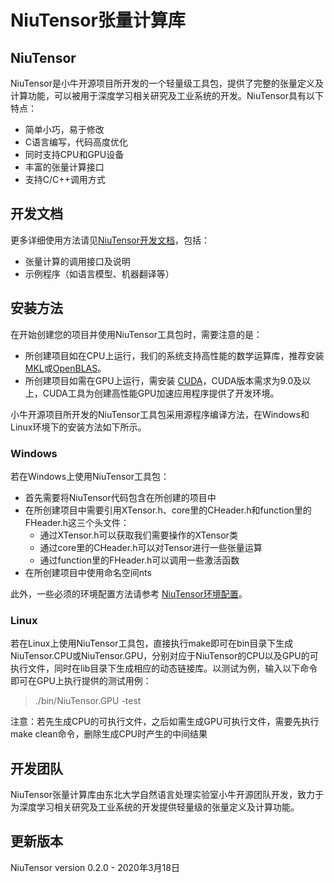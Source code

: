 # NiuTensor张量计算库

## NiuTensor

NiuTensor是小牛开源项目所开发的一个轻量级工具包，提供了完整的张量定义及计算功能，可以被用于深度学习相关研究及工业系统的开发。NiuTensor具有以下特点：

* 简单小巧，易于修改
* C语言编写，代码高度优化
* 同时支持CPU和GPU设备
* 丰富的张量计算接口
* 支持C/C++调用方式

## 开发文档

更多详细使用方法请见[NiuTensor开发文档](http://opensource.niutrans.com/niutensor/index.html)，包括：
* 张量计算的调用接口及说明
* 示例程序（如语言模型、机器翻译等）

## 安装方法

在开始创建您的项目并使用NiuTensor工具包时，需要注意的是：

* 所创建项目如在CPU上运行，我们的系统支持高性能的数学运算库，推荐安装[MKL](https://software.intel.com/en-us/mkl)或[OpenBLAS](http://www.openblas.net/)。
* 所创建项目如需在GPU上运行，需安装 [CUDA](https://developer.nvidia.com/cuda-downloads)，CUDA版本需求为9.0及以上，CUDA工具为创建高性能GPU加速应用程序提供了开发环境。

小牛开源项目所开发的NiuTensor工具包采用源程序编译方法，在Windows和Linux环境下的安装方法如下所示。

### Windows

若在Windows上使用NiuTensor工具包：

* 首先需要将NiuTensor代码包含在所创建的项目中
* 在所创建项目中需要引用XTensor.h、core里的CHeader.h和function里的FHeader.h这三个头文件：
    * 通过XTensor.h可以获取我们需要操作的XTensor类
    * 通过core里的CHeader.h可以对Tensor进行一些张量运算
    * 通过function里的FHeader.h可以调用一些激活函数
* 在所创建项目中使用命名空间nts

此外，一些必须的环境配置方法请参考 [NiuTensor环境配置](https://github.com/NiuTrans/NiuTensor/blob/master/doc/Configuration.md)。

### Linux

若在Linux上使用NiuTensor工具包，直接执行make即可在bin目录下生成NiuTensor.CPU或NiuTensor.GPU，分别对应于NiuTensor的CPU以及GPU的可执行文件，同时在lib目录下生成相应的动态链接库。以测试为例，输入以下命令即可在GPU上执行提供的测试用例：
>./bin/NiuTensor.GPU -test

注意：若先生成CPU的可执行文件，之后如需生成GPU可执行文件，需要先执行make clean命令，删除生成CPU时产生的中间结果


## 开发团队

NiuTensor张量计算库由东北大学自然语言处理实验室小牛开源团队开发，致力于为深度学习相关研究及工业系统的开发提供轻量级的张量定义及计算功能。

## 更新版本

NiuTensor version 0.2.0 - 2020年3月18日
